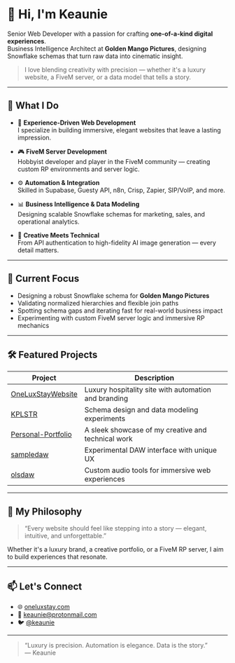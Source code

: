 # 👋 Hi, I'm Keaunie

Senior Web Developer with a passion for crafting **one-of-a-kind digital experiences**.  
Business Intelligence Architect at **Golden Mango Pictures**, designing Snowflake schemas that turn raw data into cinematic insight.

> I love blending creativity with precision — whether it's a luxury website, a FiveM server, or a data model that tells a story.

---

## 🧠 What I Do

- 🌟 **Experience-Driven Web Development**  
  I specialize in building immersive, elegant websites that leave a lasting impression.

- 🎮 **FiveM Server Development**  
  Hobbyist developer and player in the FiveM community — creating custom RP environments and server logic.

- ⚙️ **Automation & Integration**  
  Skilled in Supabase, Guesty API, n8n, Crisp, Zapier, SIP/VoIP, and more.

- 📊 **Business Intelligence & Data Modeling**  
  Designing scalable Snowflake schemas for marketing, sales, and operational analytics.

- 🧵 **Creative Meets Technical**  
  From API authentication to high-fidelity AI image generation — every detail matters.

---

## 🚀 Current Focus

- Designing a robust Snowflake schema for **Golden Mango Pictures**  
- Validating normalized hierarchies and flexible join paths  
- Spotting schema gaps and iterating fast for real-world business impact  
- Experimenting with custom FiveM server logic and immersive RP mechanics

---

## 🛠️ Featured Projects

| Project | Description |
|--------|-------------|
| [OneLuxStayWebsite](https://github.com/keaunie/OneLuxStayWebsite) | Luxury hospitality site with automation and branding |
| [KPLSTR](https://github.com/keaunie/KPLSTR) | Schema design and data modeling experiments |
| [Personal-Portfolio](https://github.com/keaunie/Personal-Portfolio) | A sleek showcase of my creative and technical work |
| [sampledaw](https://github.com/keaunie/sampledaw) | Experimental DAW interface with unique UX |
| [olsdaw](https://github.com/keaunie/olsdaw) | Custom audio tools for immersive web experiences |

---

## 🎨 My Philosophy

> “Every website should feel like stepping into a story — elegant, intuitive, and unforgettable.”

Whether it's a luxury brand, a creative portfolio, or a FiveM RP server, I aim to build experiences that resonate.

---

## 📫 Let's Connect

- 🌐 [oneluxstay.com](https://oneluxstay.com)
- 📧 keaunie@protonmail.com
- 🐦 [@keaunie](https://twitter.com/keaunie)

---

> “Luxury is precision. Automation is elegance. Data is the story.”  
> — Keaunie
